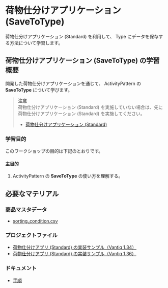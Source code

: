 # 荷物仕分けアプリケーション (SaveToType)

荷物仕分けアプリケーション (Standard) を利用して、 Type にデータを保存する方法について学習します。

## 荷物仕分けアプリケーション (SaveToType) の学習概要

開発した荷物仕分けアプリケーションを通じて、 ActivityPattern の **SaveToType** について学びます。  
> **注意**  
> 荷物仕分けアプリケーション (Standard) を実施していない場合は、先に 荷物仕分けアプリケーション (Standard) を実施してください。  
> - [荷物仕分けアプリケーション (Standard)](./../boxsorter-standard/readme.md)

### 学習目的

このワークショップの目的は下記のとおりです。

#### 主目的

1. ActivityPattern の **SaveToType** の使い方を理解する。

## 必要なマテリアル

### 商品マスタデータ

- [sorting_condition.csv](./../data/sorting_condition.csv)

### プロジェクトファイル

- [荷物仕分けアプリ (Standard) の実装サンプル（Vantiq 1.34）](./../data/box_sorter_standard_1.34.zip)
- [荷物仕分けアプリ (Standard) の実装サンプル（Vantiq 1.36）](./../data/box_sorter_standard_1.36.zip)

### ドキュメント

- [手順](./instruction.md)
